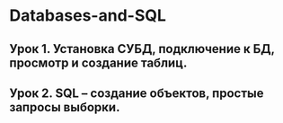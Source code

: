 # Databases-and-SQL

## Урок 1. Установка СУБД, подключение к БД, просмотр и создание таблиц.

## Урок 2. SQL – создание объектов, простые запросы выборки.
